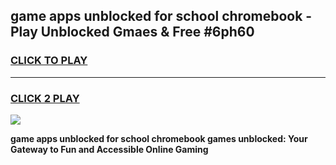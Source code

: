 
## game apps unblocked for school chromebook - Play Unblocked Gmaes & Free #6ph60
<h3>
<a href="https://news.freeplayer.one?title=game_apps_unblocked_for_school_chromebook&ref=26F">CLICK TO PLAY</a></h3>
<hr>

<h3>
<a href="https://news.freeplayer.one?title=game_apps_unblocked_for_school_chromebook&ref=26F">CLICK 2 PLAY</a>
  
</h3>

<a href="https://news.freeplayer.one?title=game_apps_unblocked_for_school_chromebook&ref=26F/"><img src="https://clearcache.store/games.png"></a>


**game apps unblocked for school chromebook games unblocked: Your Gateway to Fun and Accessible Online Gaming**

